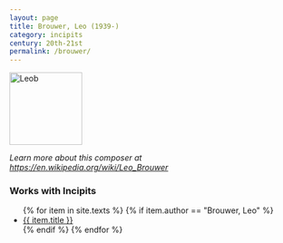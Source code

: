 ```yaml
---
layout: page
title: Brouwer, Leo (1939-)
category: incipits
century: 20th-21st
permalink: /brouwer/
---
```


<a title="me, CC BY-SA 3.0 &lt;http://creativecommons.org/licenses/by-sa/3.0/&gt;, via Wikimedia Commons" href="https://commons.wikimedia.org/wiki/File:Leob.jpg"><img width="128" alt="Leob" src="https://upload.wikimedia.org/wikipedia/commons/a/aa/Leob.jpg"></a>

*Learn more about this composer at <a href="https://en.wikipedia.org/wiki/Leo_Brouwer" target="_blank">https://en.wikipedia.org/wiki/Leo_Brouwer</a>*
<br/>

### Works with Incipits
<ul class="texts">
    {% for item in site.texts %}
      {% if item.author == "Brouwer, Leo" %}
          <li class="text-title">
          <a href="{{ site.baseurl }}{{ item.url }}">
        {{ item.title }}
              </a>
    </li>
      {% endif %}
    {% endfor %}
</ul>
